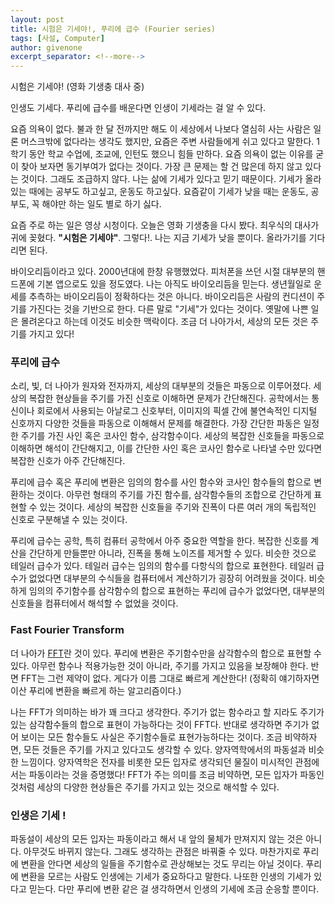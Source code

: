 ```yaml
---
layout: post
title: 시험은 기세야!, 푸리에 급수 (Fourier series)
tags: [사설, Computer]
author: givenone
excerpt_separator: <!--more-->
---
```


시험은 기세야! (영화 기생충 대사 중)

인생도 기세다. 푸리에 급수를 배운다면 인생이 기세라는 걸 알 수 있다.
<!--more-->

요즘 의욕이 없다. 불과 한 달 전까지만 해도 이 세상에서 나보다 열심히 사는 사람은 일론 머스크밖에 없다라는 생각도 했지만, 요즘은 주변 사람들에게 쉬고 있다고 말한다. 1학기 동안 학교 수업에, 조교에, 인턴도 했으니 힘들 만하다. 요즘 의욕이 없는 이유를 굳이 찾아 보자면 동기부여가 없다는 것이다. 가장 큰 문제는 할 건 많은데 하지 않고 있다는 것이다. 그래도 조급하지 않다. 나는 삶에 기세가 있다고 믿기 때문이다. 기세가 올라있는 때에는 공부도 하고싶고, 운동도 하고싶다. 요즘같이 기세가 낮을 때는 운동도, 공부도, 꼭 해야만 하는 일도 별로 하기 싫다.  

요즘 주로 하는 일은 영상 시청이다. 오늘은 영화 기생충을 다시 봤다. 최우식의 대사가 귀에 꽂혔다. **"시험은 기세야"**. 그렇다!. 나는 지금 기세가 낮을 뿐이다. 올라가기를 기다리면 된다.

바이오리듬이라고 있다. 2000년대에 한창 유행했었다. 피처폰을 쓰던 시절 대부분의 핸드폰에 기본 앱으로도 있을 정도였다. 나는 아직도 바이오리듬을 믿는다. 생년월일로 운세를 추측하는 바이오리듬이 정확하다는 것은 아니다. 바이오리듬은 사람의 컨디션이 주기를 가진다는 것을 기반으로 한다. 다른 말로 "기세"가 있다는 것이다. 옛말에 나쁜 일은 몰려온다고 하는데 이것도 비슷한 맥락이다. 조금 더 나아가서, 세상의 모든 것은 주기를 가지고 있다!

### 푸리에 급수

소리, 빛, 더 나아가 원자와 전자까지, 세상의 대부분의 것들은 파동으로 이루어졌다. 세상의 복잡한 현상들을 주기를 가진 신호로 이해하면 문제가 간단해진다. 공학에서는 통신이나 회로에서 사용되는 아날로그 신호부터, 이미지의 픽셀 간에 불연속적인 디지털 신호까지 다양한 것들을 파동으로 이해해서 문제를 해결한다. 가장 간단한 파동은 일정한 주기를 가진 사인 혹은 코사인 함수, 삼각함수이다. 세상의 복잡한 신호들을 파동으로 이해하면 해석이 간단해지고, 이를 간단한 사인 혹은 코사인 함수로 나타낼 수만 있다면 복잡한 신호가 아주 간단해진다.  

푸리에 급수 혹은 푸리에 변환은 임의의 함수를 사인 함수와 코사인 함수들의 합으로 변환하는 것이다. 아무런 형태의 주기를 가진 함수를, 삼각함수들의 조합으로 간단하게 표현할 수 있는 것이다. 세상의 복잡한 신호들을 주기와 진폭이 다른 여러 개의 독립적인 신호로 구분해낼 수 있는 것이다.

푸리에 급수는 공학, 특히 컴퓨터 공학에서 아주 중요한 역할을 한다. 복잡한 신호를 계산을 간단하게 만들뿐만 아니라, 진폭을 통해 노이즈를 제거할 수 있다. 비슷한 것으로 테일러 급수가 있다. 테일러 급수는 임의의 함수를 다항식의 합으로 표현한다. 테일러 급수가 없었다면 대부분의 수식들을 컴퓨터에서 계산하기가 굉장히 어려웠을 것이다. 비슷하게 임의의 주기함수를 삼각함수의 합으로 표현하는 푸리에 급수가 없었다면, 대부분의 신호들을 컴퓨터에서 해석할 수 없었을 것이다.  

### Fast Fourier Transform

더 나아가 [FFT](https://en.wikipedia.org/wiki/Fast_Fourier_transform)란 것이 있다. 푸리에 변환은 주기함수만을 삼각함수의 합으로 표현할 수 있다. 아무런 함수나 적용가능한 것이 아니라, 주기를 가지고 있음을 보장해야 한다. 반면 FFT는 그런 제약이 없다. 게다가 이름 그대로 빠르게 계산한다! (정확히 얘기하자면 이산 푸리에 변환을 빠르게 하는 알고리즘이다.) 

나는 FFT가 의미하는 바가 꽤 크다고 생각한다. 주기가 없는 함수라고 할 지라도 주기가 있는 삼각함수들의 합으로 표현이 가능하다는 것이 FFT다. 반대로 생각하면 주기가 없어 보이는 모든 함수들도 사실은 주기함수들로 표현가능하다는 것이다. 조금 비약하자면, 모든 것들은 주기를 가지고 있다고도 생각할 수 있다. 양자역학에서의 파동설과 비슷한 느낌이다. 양자역학은 전자를 비롯한 모든 입자로 생각되던 물질이 미시적인 관점에서는 파동이라는 것을 증명했다! FFT가 주는 의미를 조금 비약하면, 모든 입자가 파동인 것처럼 세상의 다양한 현상들은 주기를 가지고 있는 것으로 해석할 수 있다.  

### 인생은 기세 !

파동설이 세상의 모든 입자는 파동이라고 해서 내 앞의 물체가 만져지지 않는 것은 아니다. 아무것도 바뀌지 않는다. 그래도 생각하는 관점은 바꿔줄 수 있다. 마찬가지로 푸리에 변환을 안다면 세상의 일들을 주기함수로 관상해보는 것도 무리는 아닐 것이다. 푸리에 변환을 모르는 사람도 인생에는 기세가 중요하다고 말한다. 나또한 인생의 기세가 있다고 믿는다. 다만 푸리에 변환 같은 걸 생각하면서 인생의 기세에 조금 순응할 뿐이다.   